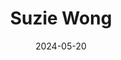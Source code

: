 ---
title: Suzie Wong
address:
date: 2024-05-20
ratings:
- 3
foodtags:
- chinois 
cover: P1004580_export
---